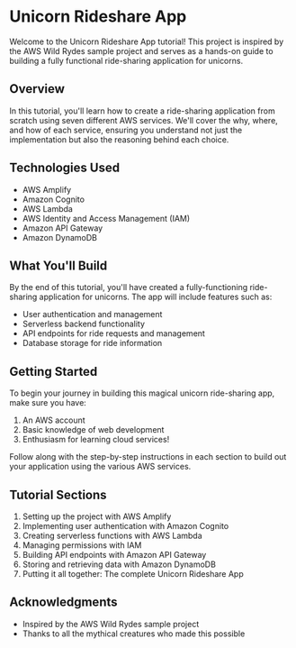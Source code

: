 # Unicorn Rideshare App

Welcome to the Unicorn Rideshare App tutorial! This project is inspired by the AWS Wild Rydes sample project and serves as a hands-on guide to building a fully functional ride-sharing application for unicorns.

## Overview

In this tutorial, you'll learn how to create a ride-sharing application from scratch using seven different AWS services. We'll cover the why, where, and how of each service, ensuring you understand not just the implementation but also the reasoning behind each choice.

## Technologies Used

- AWS Amplify
- Amazon Cognito
- AWS Lambda
- AWS Identity and Access Management (IAM)
- Amazon API Gateway
- Amazon DynamoDB

## What You'll Build

By the end of this tutorial, you'll have created a fully-functioning ride-sharing application for unicorns. The app will include features such as:

- User authentication and management
- Serverless backend functionality
- API endpoints for ride requests and management
- Database storage for ride information

## Getting Started

To begin your journey in building this magical unicorn ride-sharing app, make sure you have:

1. An AWS account
2. Basic knowledge of web development
3. Enthusiasm for learning cloud services!

Follow along with the step-by-step instructions in each section to build out your application using the various AWS services.

## Tutorial Sections

1. Setting up the project with AWS Amplify
2. Implementing user authentication with Amazon Cognito
3. Creating serverless functions with AWS Lambda
4. Managing permissions with IAM
5. Building API endpoints with Amazon API Gateway
6. Storing and retrieving data with Amazon DynamoDB
7. Putting it all together: The complete Unicorn Rideshare App



## Acknowledgments

- Inspired by the AWS Wild Rydes sample project
- Thanks to all the mythical creatures who made this possible


